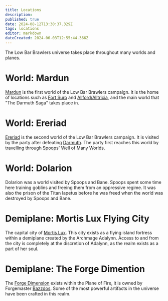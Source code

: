 ```yaml
---
title: Locations
description: 
published: true
date: 2024-08-12T13:30:37.329Z
tags: locations
editor: markdown
dateCreated: 2024-06-03T12:55:44.366Z
---
```


The Low Bar Brawlers universe takes place throughout many worlds and planes.

# World: Mardun
[Mardun](/locations/Mardun) is the first world of the Low Bar Brawlers campaign. It is the home of locations such as [Fort Suro](/locations/Mardun/Fort-Suro) and [Allford/Alltricia](/locations/Mardun/Allford), and the main world that "The Darmuth Saga" takes place in.

# World: Ereriad
[Ereriad](/locations/Ereriad) is the second world of the Low Bar Brawlers campaign. It is visited by the party after defeating [Darmuth](/characters/Darmuth). The party first reaches this world by travelling through Spoops' Well of Many Worlds.

# World: Dolarion
Dolarion was a world visited by Spoops and Bane. Spoops spent some time here training goblins and freeing them from an oppressive regime. It was also the prison of the Titan Iapetus before he was freed when the world was destroyed by Spoops and Bane.

# Demiplane: Mortis Lux Flying City
The capital city of [Mortis Lux](/organizations/mortis-lux). This city exists as a flying island fortress within a demiplane created by the Archmage Adalynn. Access to and from the city is completely at the discretion of Adalynn, as the realm exists as a part of her soul. 

# Demiplane: The Forge Dimention
The [Forge Dimension](/locations/Forge-Dimension) exists within the Plane of Fire, it is owned by Forgemaster [Bazzdos](/characters/bazzdos). Some of the most powerful artifacts in the universe have been crafted in this realm.

